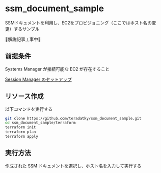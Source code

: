 # ssm_document_sample

SSMドキュメントを利用し、EC2をプロビジョニング（ここではホスト名の変更）するサンプル

🚧解説記事工事中🚧

## 前提条件

Systems Manager が接続可能な EC2 が存在すること

[Session Manager のセットアップ](https://docs.aws.amazon.com/ja_jp/systems-manager/latest/userguide/session-manager-getting-started.html)

## リソース作成

以下コマンドを実行する

```bash
git clone https://github.com/teradatky/ssm_document_sample.git
cd ssm_document_sample/terraform
terraform init
terraform plan
terraform apply
```

## 実行方法

作成された SSM ドキュメントを選択し、ホスト名を入力して実行する